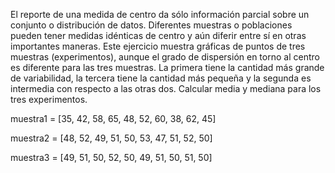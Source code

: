 El reporte de una medida de centro da sólo información parcial sobre un conjunto o distribución de datos. Diferentes muestras o poblaciones pueden tener medidas idénticas de centro y aún diferir entre sí en otras importantes maneras. Este ejercicio muestra gráficas de
puntos de tres muestras (experimentos), aunque el grado de dispersión en torno al centro es diferente para las tres muestras. La primera tiene la cantidad más grande de variabilidad, la tercera tiene la cantidad más pequeña y la segunda es intermedia con respecto a las otras dos. Calcular media y mediana para los tres experimentos. 

muestra1 = [35, 42, 58, 65, 48, 52, 60, 38, 62, 45]

muestra2 = [48, 52, 49, 51, 50, 53, 47, 51, 52, 50]

muestra3 = [49, 51, 50, 52, 50, 49, 51, 50, 51, 50]
